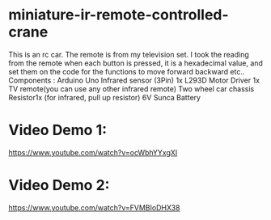 # miniature-ir-remote-controlled-crane

This is an rc car. The remote is from my television set. I took the reading from the remote when each button is pressed, it is a hexadecimal value, and set them on the code for the functions to move forward backward etc.. Components : Arduino Uno Infrared sensor (3Pin) 1x L293D Motor Driver 1x TV remote(you can use any other infrared remote) Two wheel car chassis Resistor1x (for infrared, pull up resistor) 6V Sunca Battery

# Video Demo 1:
https://www.youtube.com/watch?v=ocWbhYYxgXI
# Video Demo 2:
https://www.youtube.com/watch?v=FVMBIoDHX38
